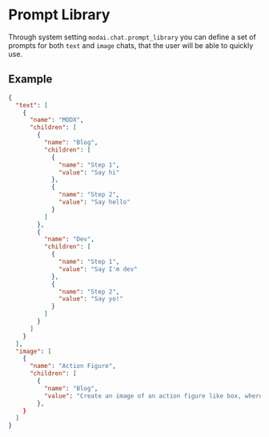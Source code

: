 # Prompt Library

Through system setting `modai.chat.prompt_library` you can define a set of prompts for both `text` and `image` chats, that the user will be able to quickly use.

## Example

```JSON
{
  "text": [
    {
      "name": "MODX",
      "children": [
        {
          "name": "Blog",
          "children": [
            {
              "name": "Step 1",
              "value": "Say hi"
            },
            {
              "name": "Step 2",
              "value": "Say hello"
            }
          ]
        },
        {
          "name": "Dev",
          "children": [
            {
              "name": "Step 1",
              "value": "Say I'm dev"
            },
            {
              "name": "Step 2",
              "value": "Say yo!"
            }
          ]
        }
      ]
    }
  ],
  "image": [
    {
      "name": "Action Figure",
      "children": [
        {
          "name": "Blog",
          "value": "Create an image of an action figure like box, where the figure will be a MODX developer. Additional items in the box will be macbook, iphone and a book."
        },
    }
  ]
}

```
